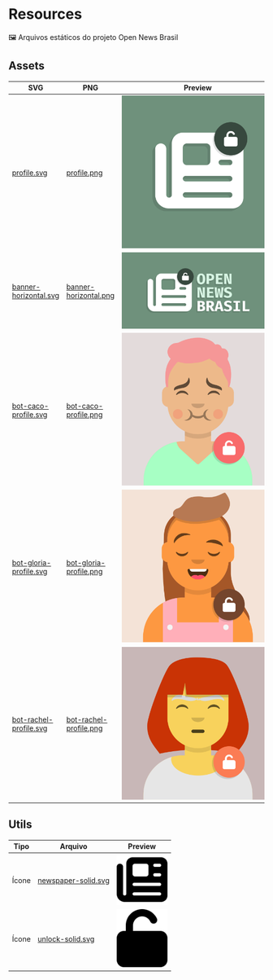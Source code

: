 # Resources

🖼️ Arquivos estáticos do projeto Open News Brasil


## Assets

| SVG | PNG | Preview |
|-|-|-|
| [profile.svg](./assets/svg/profile.svg) | [profile.png](./assets/png/profile.png) | <img src="./assets/png/profile.png" style="max-width: 300px"> |
| [banner-horizontal.svg](./assets/svg/banner-horizontal.svg) | [banner-horizontal.png](./assets/png/banner-horizontal.png) | <img src="./assets/png/banner-horizontal.png" style="max-width: 300px"> |
| [bot-caco-profile.svg](./assets/svg/bot-caco-profile.svg) | [bot-caco-profile.png](./assets/png/bot-caco-profile.png) | <img src="./assets/png/bot-caco-profile.png" style="max-width: 300px"> |
| [bot-gloria-profile.svg](./assets/svg/bot-gloria-profile.svg) | [bot-gloria-profile.png](./assets/png/bot-gloria-profile.png) | <img src="./assets/png/bot-gloria-profile.png" style="max-width: 300px"> |
| [bot-rachel-profile.svg](./assets/svg/bot-rachel-profile.svg) | [bot-rachel-profile.png](./assets/png/bot-rachel-profile.png) | <img src="./assets/png/bot-rachel-profile.png" style="max-width: 300px"> |

## Utils

| Tipo | Arquivo | Preview |
|-|-|-|
| Ícone | [newspaper-solid.svg](./utils/icons/newspaper-solid.svg) | <img src="./utils/icons/newspaper-solid.svg" style="max-width: 100px"> |
| Ícone | [unlock-solid.svg](./utils/icons/unlock-solid.svg) | <img src="./utils/icons/unlock-solid.svg" style="max-width: 100px"> |
